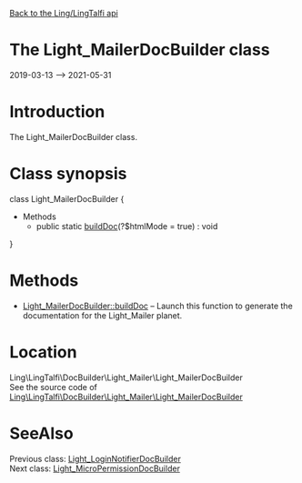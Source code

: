 [Back to the Ling/LingTalfi api](https://github.com/lingtalfi/LingTalfi/blob/master/doc/api/Ling/LingTalfi.md)



The Light_MailerDocBuilder class
================
2019-03-13 --> 2021-05-31






Introduction
============

The Light_MailerDocBuilder class.



Class synopsis
==============


class <span class="pl-k">Light_MailerDocBuilder</span>  {

- Methods
    - public static [buildDoc](https://github.com/lingtalfi/LingTalfi/blob/master/doc/api/Ling/LingTalfi/DocBuilder/Light_Mailer/Light_MailerDocBuilder/buildDoc.md)(?$htmlMode = true) : void

}






Methods
==============

- [Light_MailerDocBuilder::buildDoc](https://github.com/lingtalfi/LingTalfi/blob/master/doc/api/Ling/LingTalfi/DocBuilder/Light_Mailer/Light_MailerDocBuilder/buildDoc.md) &ndash; Launch this function to generate the documentation for the Light_Mailer planet.





Location
=============
Ling\LingTalfi\DocBuilder\Light_Mailer\Light_MailerDocBuilder<br>
See the source code of [Ling\LingTalfi\DocBuilder\Light_Mailer\Light_MailerDocBuilder](https://github.com/lingtalfi/LingTalfi/blob/master/DocBuilder/Light_Mailer/Light_MailerDocBuilder.php)



SeeAlso
==============
Previous class: [Light_LoginNotifierDocBuilder](https://github.com/lingtalfi/LingTalfi/blob/master/doc/api/Ling/LingTalfi/DocBuilder/Light_LoginNotifier/Light_LoginNotifierDocBuilder.md)<br>Next class: [Light_MicroPermissionDocBuilder](https://github.com/lingtalfi/LingTalfi/blob/master/doc/api/Ling/LingTalfi/DocBuilder/Light_MicroPermission/Light_MicroPermissionDocBuilder.md)<br>
